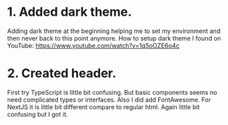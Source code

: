 # 1. Added dark theme.

Adding dark theme at the beginning helping me to set my environment and then never back to this point anymore.
How to setup dark theme I found on YouTube:
https://www.youtube.com/watch?v=1q5oOZE6o4c

# 2. Created header.

First try TypeScript is little bit confusing. But basic components seems no need complicated types or interfaces.
Also I did add FontAwesome. For NextJS it is little bit different compare to regular html. Again little bit confusing but I got it.
